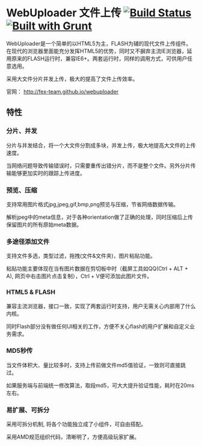 WebUploader 文件上传 [![Build Status](https://secure.travis-ci.org/fex-team/webuploader.png?branch=master)](http://travis-ci.org/fex-team/webuploader) [![Built with Grunt](https://cdn.gruntjs.com/builtwith.png)](http://gruntjs.com/)
========

WebUploader是一个简单的以HTML5为主，FLASH为辅的现代文件上传组件。在现代的浏览器里面能充分发挥HTML5的优势，同时又不摒弃主流IE浏览器，延用原来的FLASH运行时，兼容IE6+。两套运行时，同样的调用方式，可供用户任意选用。

采用大文件分片并发上传，极大的提高了文件上传效率。

官网： http://fex-team.github.io/webuploader

## 特性

### 分片、并发
分片与并发结合，将一个大文件分割成多块，并发上传，极大地提高大文件的上传速度。

当网络问题导致传输错误时，只需要重传出错分片，而不是整个文件。另外分片传输能够更加实时的跟踪上传进度。

### 预览、压缩

支持常用图片格式jpg,jpeg,gif,bmp,png预览与压缩，节省网络数据传输。

解析jpeg中的meta信息，对于各种orientation做了正确的处理，同时压缩后上传保留图片的所有原始meta数据。

### 多途径添加文件
支持文件多选，类型过滤，拖拽(文件&文件夹)，图片粘贴功能。

粘贴功能主要体现在当有图片数据在剪切板中时（截屏工具如QQ(Ctrl + ALT + A), 网页中右击图片点击复制），Ctrl + V便可添加此图片文件。

### HTML5 & FLASH
兼容主流浏览器，接口一致，实现了两套运行时支持，用户无需关心内部用了什么内核。

同时Flash部分没有做任何UI相关的工作，方便不关心flash的用户扩展和自定义业务需求。

### MD5秒传
当文件体积大、量比较多时，支持上传前做文件md5值验证，一致则可直接跳过。

如果服务端与前端统一修改算法，取段md5，可大大提升验证性能，耗时在20ms左右。

### 易扩展、可拆分
采用可拆分机制, 将各个功能独立成了小组件，可自由搭配。

采用AMD规范组织代码，清晰明了，方便高级玩家扩展。
